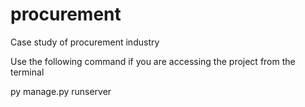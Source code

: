 # procurement
Case study of procurement industry
 
 
 Use the following command if you are accessing the project from the terminal
 
 py manage.py runserver
